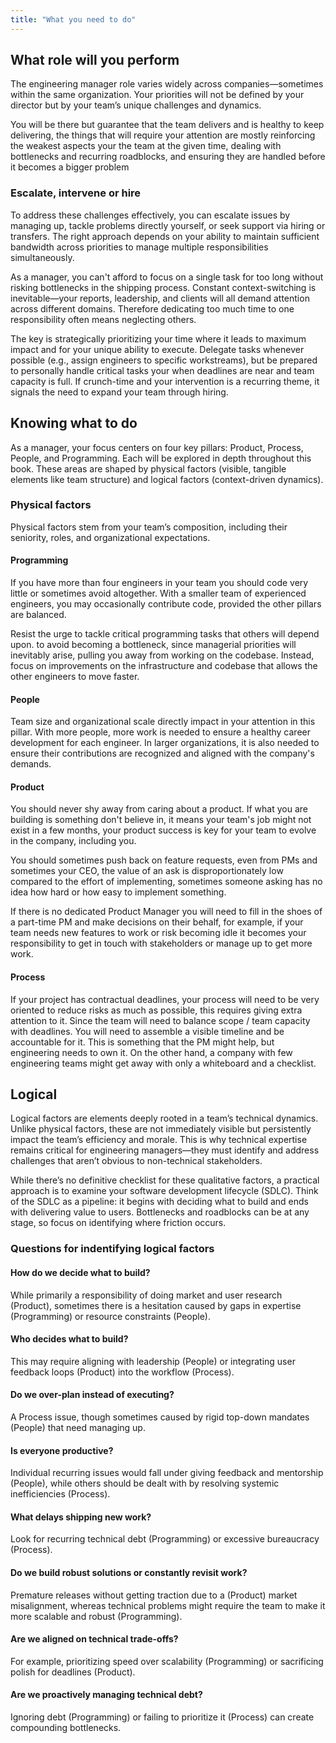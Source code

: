 ```yaml
---
title: "What you need to do"
---
```


## What role will you perform

The engineering manager role varies widely across companies—sometimes within the same organization. Your priorities will not be defined by your director but by your team’s unique challenges and dynamics.

You will be there but guarantee that the team delivers and is healthy to keep delivering, the things that will require your attention are mostly reinforcing the weakest aspects your the team at the given time, dealing with bottlenecks and recurring roadblocks, and ensuring they are handled before it becomes a bigger problem

### Escalate, intervene or hire

To address these challenges effectively, you can escalate issues by managing up, tackle problems directly yourself, or seek support via hiring or transfers. The right approach depends on your ability to maintain sufficient bandwidth across priorities to manage multiple responsibilities simultaneously.

As a manager, you can't afford to focus on a single task for too long without risking bottlenecks in the shipping process. Constant context-switching is inevitable—your reports, leadership, and clients will all demand attention across different domains. Therefore dedicating too much time to one responsibility often means neglecting others.

The key is strategically prioritizing your time where it leads to maximum impact and for your unique ability to execute. Delegate tasks whenever possible (e.g., assign engineers to specific workstreams), but be prepared to personally handle critical tasks your when deadlines are near and team capacity is full. If crunch-time and your intervention is a recurring theme, it signals the need to expand your team through hiring.


## Knowing what to do

As a manager, your focus centers on four key pillars: Product, Process, People, and Programming. Each will be explored in depth throughout this book. These areas are shaped by physical factors (visible, tangible elements like team structure) and logical factors (context-driven dynamics). 


### Physical factors

Physical factors stem from your team’s composition, including their seniority, roles, and organizational expectations.


#### Programming

If you have more than four engineers in your team you should code very little or sometimes avoid altogether. With a smaller team of experienced engineers, you may occasionally contribute code, provided the other pillars are balanced.

Resist the urge to tackle critical programming tasks that others will depend upon. to avoid becoming a bottleneck, since managerial priorities will inevitably arise, pulling you away from working on the codebase. Instead, focus on improvements on the infrastructure and codebase that allows the other engineers to move faster.

#### People

Team size and organizational scale directly impact in your attention in this pillar. With more people, more work is needed to ensure a healthy career development for each engineer. In larger organizations, it is also needed to ensure their contributions are recognized and aligned with the company's demands.

#### Product

You should never shy away from caring about a product. If what you are building is something don't believe in, it means your team's job might not exist in a few months, your product success is key for your team to evolve in the company, including you.

You should sometimes push back on feature requests, even from PMs and sometimes your CEO, the value of an ask is disproportionately low compared to the effort of implementing, sometimes someone asking has no idea how hard or how easy to implement something.

If there is no dedicated Product Manager you will need to fill in the shoes of a part-time PM and make decisions on their behalf, for example, if your team needs new features to work or risk becoming idle it becomes your responsibility to get in touch with stakeholders or manage up to get more work. 

#### Process

If your project has contractual deadlines, your process will need to be very oriented to reduce risks as much as possible, this requires giving extra attention to it. Since the team will need to balance scope / team capacity with deadlines. You will need to assemble a visible timeline and be accountable for it. This is something that the PM might help, but engineering needs to own it. On the other hand, a company with few engineering teams might get away with only a whiteboard and a checklist.

## Logical

Logical factors are elements deeply rooted in a team’s technical dynamics. Unlike physical factors, these are not immediately visible but persistently impact the team’s efficiency and morale. This is why technical expertise remains critical for engineering managers—they must identify and address challenges that aren’t obvious to non-technical stakeholders.

While there’s no definitive checklist for these qualitative factors, a practical approach is to examine your software development lifecycle (SDLC). Think of the SDLC as a pipeline: it begins with deciding what to build and ends with delivering value to users. Bottlenecks and roadblocks can be at any stage, so focus on identifying where friction occurs.

### Questions for indentifying logical factors

#### How do we decide what to build?

While primarily a responsibility of doing market and user research (Product), sometimes there is a hesitation caused by gaps in expertise (Programming) or resource constraints (People).

#### Who decides what to build?

This may require aligning with leadership (People) or integrating user feedback loops (Product) into the workflow (Process).

#### Do we over-plan instead of executing?

A Process issue, though sometimes caused by rigid top-down mandates (People) that need managing up.

#### Is everyone productive?

Individual recurring issues would fall under giving feedback and mentorship (People), while others should be dealt with by resolving systemic inefficiencies (Process).

#### What delays shipping new work?

Look for recurring technical debt (Programming) or excessive bureaucracy (Process).

#### Do we build robust solutions or constantly revisit work?

Premature releases without getting traction due to a (Product) market misalignment, whereas technical problems might require the team to make it more scalable and robust (Programming).

#### Are we aligned on technical trade-offs?

For example, prioritizing speed over scalability (Programming) or sacrificing polish for deadlines (Product).

#### Are we proactively managing technical debt?

Ignoring debt (Programming) or failing to prioritize it (Process) can create compounding bottlenecks.

